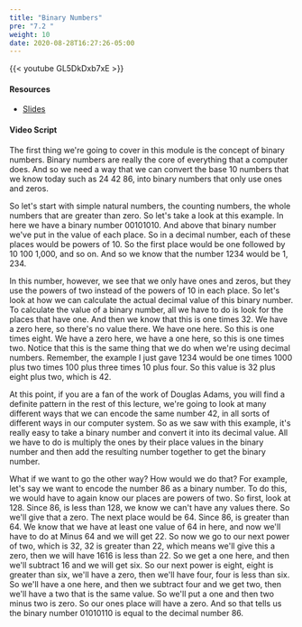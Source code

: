 ```yaml
---
title: "Binary Numbers"
pre: "7.2 "
weight: 10
date: 2020-08-28T16:27:26-05:00
---
```


{{< youtube GL5DkDxb7xE >}}

<!-- CIS 115: -55ZMpP852Q -->

#### Resources
* [Slides](../slides/7-Encoding.pdf)

#### Video Script

The first thing we're going to cover in this module is the concept of binary numbers. Binary numbers are really the core of everything that a computer does. And so we need a way that we can convert the base 10 numbers that we know today such as 24 42 86, into binary numbers that only use ones and zeros. 

So let's start with simple natural numbers, the counting numbers, the whole numbers that are greater than zero. So let's take a look at this example. In here we have a binary number 00101010. And above that binary number we've put in the value of each place. So in a decimal number, each of these places would be powers of 10. So the first place would be one followed by 10 100 1,000, and so on. And so we know that the number 1234 would be 1, 234. 

In this number, however, we see that we only have ones and zeros, but they use the powers of two instead of the powers of 10 in each place. So let's look at how we can calculate the actual decimal value of this binary number. To calculate the value of a binary number, all we have to do is look for the places that have one. And then we know that this is one times 32. We have a zero here, so there's no value there. We have one here. So this is one times eight. We have a zero here, we have a one here, so this is one times two. Notice that this is the same thing that we do when we're using decimal numbers. Remember, the example I just gave 1234 would be one times 1000 plus two times 100 plus three times 10 plus four. So this value is 32 plus eight plus two, which is 42.

 At this point, if you are a fan of the work of Douglas Adams, you will find a definite pattern in the rest of this lecture, we're going to look at many different ways that we can encode the same number 42, in all sorts of different ways in our computer system. So as we saw with this example, it's really easy to take a binary number and convert it into its decimal value. All we have to do is multiply the ones by their place values in the binary number and then add the resulting number together to get the binary number. 
 
 What if we want to go the other way? How would we do that? For example, let's say we want to encode the number 86 as a binary number. To do this, we would have to again know our places are powers of two. So first, look at 128. Since 86, is less than 128, we know we can't have any values there. So we'll give that a zero. The next place would be 64. Since 86, is greater than 64. We know that we have at least one value of 64 in here, and now we'll have to do at Minus 64 and we will get 22. So now we go to our next power of two, which is 32, 32 is greater than 22, which means we'll give this a zero, then we will have 1616 is less than 22. So we get a one here, and then we'll subtract 16 and we will get six. So our next power is eight, eight is greater than six, we'll have a zero, then we'll have four, four is less than six. So we'll have a one here, and then we subtract four and we get two, then we'll have a two that is the same value. So we'll put a one and then two minus two is zero. So our ones place will have a zero. And so that tells us the binary number 01010110 is equal to the decimal number 86.